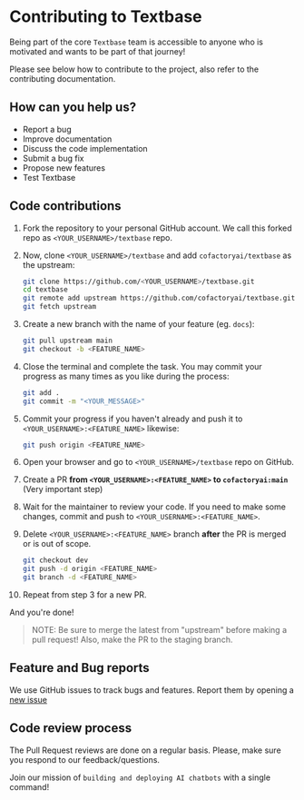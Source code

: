 # Contributing to Textbase

Being part of the core `Textbase` team is accessible to anyone who is motivated and wants to be part of that journey!

Please see below how to contribute to the project, also refer to the contributing documentation.

## How can you help us?

* Report a bug
* Improve documentation
* Discuss the code implementation
* Submit a bug fix
* Propose new features
* Test Textbase

## Code contributions

1. Fork the repository to your personal GitHub account. 
    We call this forked repo as `<YOUR_USERNAME>/textbase` repo.

2. Now, clone `<YOUR_USERNAME>/textbase` and add `cofactoryai/textbase` as the upstream:
    ```bash
    git clone https://github.com/<YOUR_USERNAME>/textbase.git
    cd textbase
    git remote add upstream https://github.com/cofactoryai/textbase.git
    git fetch upstream
    ```

3. Create a new branch with the name of your feature (eg. `docs`):
    ```bash
    git pull upstream main
    git checkout -b <FEATURE_NAME>
    ```

4. Close the terminal and complete the task. You may commit your progress as many times as you like during the process:
    ```bash
    git add .
    git commit -m "<YOUR_MESSAGE>"
    ```

5. Commit your progress if you haven't already and push it to `<YOUR_USERNAME>:<FEATURE_NAME>` likewise:
    ```bash
    git push origin <FEATURE_NAME>
    ```

6. Open your browser and go to `<YOUR_USERNAME>/textbase` repo on GitHub.

7. Create a PR
**from `<YOUR_USERNAME>:<FEATURE_NAME>` to `cofactoryai:main`** (Very important step)

8. Wait for the maintainer to review your code.
If you need to make some changes, commit and push to `<YOUR_USERNAME>:<FEATURE_NAME>`.

9. Delete `<YOUR_USERNAME>:<FEATURE_NAME>` branch **after** the PR is merged or is out of scope.
    ```bash
    git checkout dev
    git push -d origin <FEATURE_NAME>
    git branch -d <FEATURE_NAME>
    ```

10. Repeat from step 3 for a new PR.

And you're done!

> NOTE: Be sure to merge the latest from "upstream" before making a pull request! Also, make the PR to the staging branch.

## Feature and Bug reports
We use GitHub issues to track bugs and features. Report them by opening a [new issue](https://github.com/cofactoryai/textbase/issues/)

## Code review process

The Pull Request reviews are done on a regular basis. Please, make sure you respond to our feedback/questions.



Join our mission of `building and deploying AI chatbots` with a single command!
